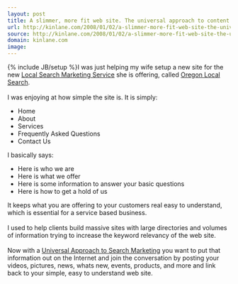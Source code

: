 ```yaml
---
layout: post
title: A slimmer, more fit web site. The universal approach to content.
url: http://kinlane.com/2008/01/02/a-slimmer-more-fit-web-site-the-universal-approach-to-content/
source: http://kinlane.com/2008/01/02/a-slimmer-more-fit-web-site-the-universal-approach-to-content/
domain: kinlane.com
image: 
---
```

{% include JB/setup %}I was just helping my wife setup a new site for the new <a href="http://www.oregonlocalsearch.com/">Local Search Marketing Service</a> she is offering, called <a href="http://www.oregonlocalsearch.com/">Oregon Local Search</a>.<br /><br />I was enjoying at how simple the site is.  It is simply:<br /><ul class="mainlist"><li>Home</li><li>About</li><li>Services</li><li>Frequently Asked Questions</li><li>Contact Us<br /></li></ul>I basically says:<br /><ul class="mainlist"><li>Here is who we are</li><li>Here is what we offer</li><li>Here is some information to answer your basic questions</li><li>Here is how to get a hold of us<br /></li></ul>It keeps what you are offering to your customers real easy to understand, which is essential for a service based business.<br /><br />I used to help clients build massive sites with large directories and volumes of information trying to increase the keyword relevancy of the web site.<br /><br />Now with a <a href="http://www.oregonlocalsearch.com/">Universal Approach to Search Marketing</a> you want to put that information out on the Internet and join the conversation by posting your videos, pictures, news, whats new, events, products, and more and link back to your simple, easy to understand web site.